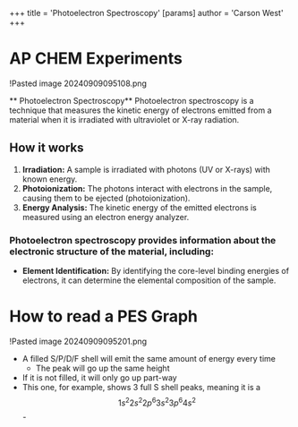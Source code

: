 +++
 title = 'Photoelectron Spectroscopy'
[params]
	author = 'Carson West'
+++
# AP CHEM Experiments
!Pasted image 20240909095108.png

** Photoelectron Spectroscopy**
Photoelectron spectroscopy is a technique that measures the kinetic energy of electrons emitted from a material when it is irradiated with ultraviolet or X-ray radiation.
## How it works
1. **Irradiation:** A sample is irradiated with photons (UV or X-rays) with known energy.
2. **Photoionization:** The photons interact with electrons in the sample, causing them to be ejected (photoionization).
3. **Energy Analysis:** The kinetic energy of the emitted electrons is measured using an electron energy analyzer.
### Photoelectron spectroscopy provides information about the electronic structure of the material, including:
* **Element Identification:** By identifying the core-level binding energies of electrons, it can determine the elemental composition of the sample.

# How to read a PES Graph
!Pasted image 20240909095201.png
- A filled S/P/D/F shell will emit the same amount of energy every time
	- The peak will go up the same height
- If it is not filled, it will only go up part-way
- This one, for example, shows 3 full S shell peaks, meaning it is a  $$ 1s^2 2s^2 2p^6 3s^2 3p^6 4s^2 $$  - 